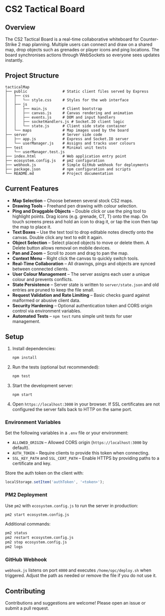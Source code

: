 # CS2 Tactical Board

## Overview
The CS2 Tactical Board is a real-time collaborative whiteboard for Counter-Strike 2 map planning. Multiple users can connect and draw on a shared map, drop objects such as grenades or player icons and ping locations. The board synchronises actions through WebSockets so everyone sees updates instantly.

## Project Structure
```
tacticalMap
├── public                # Static client files served by Express
│   ├── css
│   │   └── style.css     # Styles for the web interface
│   ├── js
│   │   ├── main.js       # Client bootstrap
│   │   ├── canvas.js     # Canvas rendering and animation
│   │   ├── events.js     # DOM and input handlers
│   │   ├── socketHandlers.js # Socket.IO client logic
│   │   └── state.js      # Client side state container
│   └── maps              # Map images used by the board
├── server                # Server side code
│   ├── app.js            # Express and Socket.IO server
│   └── userManager.js    # Assigns and tracks user colours
├── test                  # Minimal unit tests
│   └── userManager.test.js
├── index.html            # Web application entry point
├── ecosystem.config.js   # pm2 configuration
├── webhook.js            # Simple GitHub webhook for deployments
├── package.json          # npm configuration and scripts
└── README.md             # Project documentation
```

## Current Features
- **Map Selection** – Choose between several stock CS2 maps.
- **Drawing Tools** – Freehand pen drawing with colour selection.
- **Ping and Draggable Objects** – Double click or use the ping tool to highlight points. Drag icons (e.g. grenade, CT, T) onto the map. On touch screens press and hold an icon to drag it, or tap the icon then tap the map to place it.
- **Text Boxes** – Use the text tool to drop editable notes directly onto the canvas. Double click any text to edit it again.
- **Object Selection** – Select placed objects to move or delete them. A Delete button allows removal on mobile devices.
- **Pan and Zoom** – Scroll to zoom and drag to pan the map.
- **Context Menu** – Right click the canvas to quickly switch tools.
- **Real‑Time Collaboration** – All drawings, pings and objects are synced between connected clients.
- **User Colour Management** – The server assigns each user a unique colour and prevents conflicts.
- **State Persistence** – Server state is written to `server/state.json` and old entries are pruned to keep the file small.
- **Request Validation and Rate Limiting** – Basic checks guard against malformed or abusive client data.
- **Security Hardening** – Optional authentication token and CORS origin control via environment variables.
- **Automated Tests** – `npm test` runs simple unit tests for user management.

## Setup
1. Install dependencies:
   ```bash
   npm install
   ```
2. Run the tests (optional but recommended):
   ```bash
   npm test
   ```
3. Start the development server:
   ```bash
   npm start
   ```
4. Open `https://localhost:3000` in your browser. If SSL certificates are not configured the server falls back to HTTP on the same port.

### Environment Variables
Set the following variables in a `.env` file or your environment:
- `ALLOWED_ORIGIN` – Allowed CORS origin (`https://localhost:3000` by default).
- `AUTH_TOKEN` – Require clients to provide this token when connecting.
- `SSL_KEY_PATH` and `SSL_CERT_PATH` – Enable HTTPS by providing paths to a certificate and key.

Store the auth token on the client with:
```javascript
localStorage.setItem('authToken', '<token>');
```

### PM2 Deployment
Use `pm2` with `ecosystem.config.js` to run the server in production:
```bash
pm2 start ecosystem.config.js
```
Additional commands:
```bash
pm2 status
pm2 restart ecosystem.config.js
pm2 stop ecosystem.config.js
pm2 logs
```

### GitHub Webhook
`webhook.js` listens on port `4000` and executes `/home/opc/deploy.sh` when triggered. Adjust the path as needed or remove the file if you do not use it.

## Contributing
Contributions and suggestions are welcome! Please open an issue or submit a pull request.
